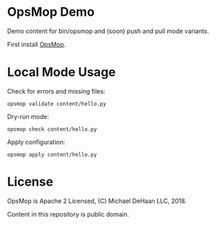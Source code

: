 OpsMop Demo
===========

Demo content for bin/opsmop and (soon) push and pull mode variants.

First install [OpsMop](https://github.com/opsmop/opsmop).

Local Mode Usage
================

Check for errors and missing files:

    opsmop validate content/hello.py

Dry-run mode:

    opsmop check content/hello.py

Apply configuration:

    opsmop apply content/hello.py

License
=======

OpsMop is Apache 2 Licensed, (C) Michael DeHaan LLC, 2018.

Content in this repository is public domain.





